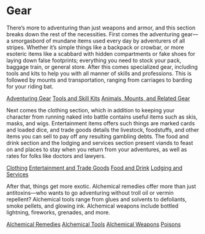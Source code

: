 # Gear

There’s more to adventuring than just weapons and armor, and this section breaks down the rest of the necessities. First comes the adventuring gear—a smorgasbord of mundane items used every day by adventurers of all stripes. Whether it’s simple things like a backpack or crowbar, or more esoteric items like a scabbard with hidden compartments or fake shoes for laying down false footprints; everything you need to stock your pack, baggage train, or general store. After this comes specialized gear, including tools and kits to help you with all manner of skills and professions. This is followed by mounts and transportation, ranging from carriages to barding for your riding bat.

[Adventuring Gear](ultimateEquipment/gear/adventuringGear.md) [Tools and Skill Kits](ultimateEquipment/gear/toolsAndSkillKits.md) [Animals, Mounts, and Related Gear](ultimateEquipment/gear/animalsAndTransports.md)

Next comes the clothing section, which in addition to keeping your character from running naked into battle contains useful items such as skis, masks, and wigs. Entertainment items offers such things are marked cards and loaded dice, and trade goods details the livestock, foodstuffs, and other items you can sell to pay off any resulting gambling debts. The food and drink section and the lodging and services section present viands to feast on and places to stay when you return from your adventures, as well as rates for folks like doctors and lawyers.

[Clothing](ultimateEquipment/gear/clothing.md) [Entertainment and Trade Goods](ultimateEquipment/gear/entertainmentAndTradeGoods.md) [Food and Drink](ultimateEquipment/gear/foodAndDrink.md) [Lodging and Services](ultimateEquipment/gear/lodgingAndServices.md)

After that, things get more exotic. Alchemical remedies offer more than just antitoxins—who wants to go adventuring without troll oil or vermin repellent? Alchemical tools range from glues and solvents to defoliants, smoke pellets, and glowing ink. Alchemical weapons include bottled lightning, fireworks, grenades, and more.

[Alchemical Remedies](ultimateEquipment/gear/alchemicalRemedies.md) [Alchemical Tools](ultimateEquipment/gear/alchemicalTools.md) [Alchemical Weapons](ultimateEquipment/gear/alchemicalWeapons.md) [Poisons](ultimateEquipment/gear/poisons.md)

